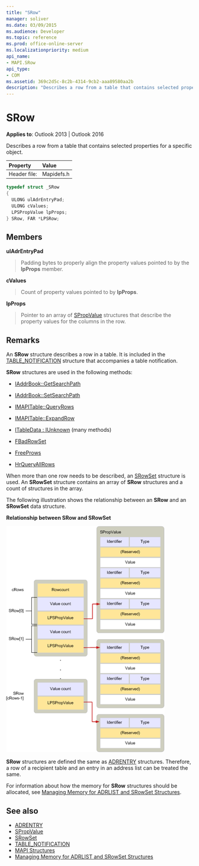```yaml
---
title: "SRow"
manager: soliver
ms.date: 03/09/2015
ms.audience: Developer
ms.topic: reference
ms.prod: office-online-server
ms.localizationpriority: medium
api_name:
- MAPI.SRow
api_type:
- COM
ms.assetid: 369c2d5c-8c2b-4314-9cb2-aaa89580aa2b
description: "Describes a row from a table that contains selected properties for a specific object."
---
```


# SRow

**Applies to**: Outlook 2013 | Outlook 2016 
  
Describes a row from a table that contains selected properties for a specific object. 
  
|Property |Value |
|:-----|:-----|
|Header file:  <br/> |Mapidefs.h  <br/> |
   
```cpp
typedef struct _SRow
{
  ULONG ulAdrEntryPad;
  ULONG cValues;
  LPSPropValue lpProps;
} SRow, FAR *LPSRow;

```

## Members

**ulAdrEntryPad**
  
> Padding bytes to properly align the property values pointed to by the **lpProps** member. 
    
**cValues**
  
> Count of property values pointed to by **lpProps**. 
    
**lpProps**
  
> Pointer to an array of [SPropValue](spropvalue.md) structures that describe the property values for the columns in the row. 
    
## Remarks

An **SRow** structure describes a row in a table. It is included in the [TABLE_NOTIFICATION](table_notification.md) structure that accompanies a table notification. 
  
**SRow** structures are used in the following methods: 
  
- [IAddrBook::GetSearchPath](iaddrbook-getsearchpath.md)
    
- [IAddrBook::SetSearchPath](iaddrbook-setsearchpath.md)
    
- [IMAPITable::QueryRows](imapitable-queryrows.md)
    
- [IMAPITable::ExpandRow](imapitable-expandrow.md)
    
- [ITableData : IUnknown](itabledataiunknown.md) (many methods) 
    
- [FBadRowSet](fbadrowset.md)
    
- [FreeProws](freeprows.md)
    
- [HrQueryAllRows](hrqueryallrows.md)
    
When more than one row needs to be described, an [SRowSet](srowset.md) structure is used. An **SRowSet** structure contains an array of **SRow** structures and a count of structures in the array. 
  
The following illustration shows the relationship between an **SRow** and an **SRowSet** data structure. 
  
**Relationship between SRow and SRowSet**
  
![Relationship between SRow and SRowSet](media/amapi_17.gif "Relationship between SRow and SRowSet")
  
**SRow** structures are defined the same as [ADRENTRY](adrentry.md) structures. Therefore, a row of a recipient table and an entry in an address list can be treated the same. 
  
For information about how the memory for **SRow** structures should be allocated, see [Managing Memory for ADRLIST and SRowSet Structures](managing-memory-for-adrlist-and-srowset-structures.md).
  
## See also

- [ADRENTRY](adrentry.md)
- [SPropValue](spropvalue.md)
- [SRowSet](srowset.md)
- [TABLE_NOTIFICATION](table_notification.md)
- [MAPI Structures](mapi-structures.md)
- [Managing Memory for ADRLIST and SRowSet Structures](managing-memory-for-adrlist-and-srowset-structures.md)

